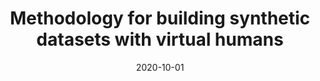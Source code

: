 ---
title: "Methodology for building synthetic datasets with virtual humans"
collection: publications
permalink: /publication/2020_ISSC_SB
date: 2020-10-01
venue: 'ISSC'
paperurl: 'https://arxiv.org/pdf/2006.11757'
link: 'https://doi.org/10.1109/ISSC49989.2020.9180188'
citation: 'Basak, Shubhajit, Hossein Javidnia, Faisal Khan, Rachel McDonnell, and Michael Schukat. "Methodology for building synthetic datasets with virtual humans." In 2020 31st Irish Signals and Systems Conference (ISSC), pp. 1-6. IEEE, 2020.'
---